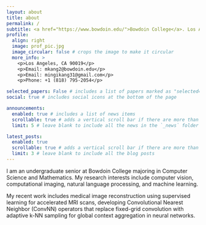```yaml
---
layout: about
title: about
permalink: /
subtitle: <a href="https://www.bowdoin.edu/">Bowdoin College</a>. Los Angeles, CA. Contacts. Motto. Etc.
profile:
  align: right
  image: prof_pic.jpg
  image_circular: false # crops the image to make it circular
  more_info: >
    <p>Los Angeles, CA 90019</p>
    <p>Email: mkang2@bowdoin.edu</p>
    <p>Email: mingikang31@gmail.com</p>
    <p>Phone: +1 (818) 795-2054</p>

selected_papers: False # includes a list of papers marked as "selected={true}"
social: true # includes social icons at the bottom of the page

announcements:
  enabled: true # includes a list of news items
  scrollable: true # adds a vertical scroll bar if there are more than 3 news items
  limit: 5 # leave blank to include all the news in the `_news` folder

latest_posts:
  enabled: true
  scrollable: true # adds a vertical scroll bar if there are more than 3 new posts items
  limit: 3 # leave blank to include all the blog posts
---
```


I am an undergraduate senior at Bowdoin College majoring in Computer Science and Mathematics. My research interests include computer vision, computational imaging, natural language processing, and machine learning. 

My recent work includes medical image reconstruction using supervised learning for accelerated MRI scans, developing Convolutional Nearest Neighbor (ConvNN) operators that replace fixed-grid convolution with adaptive k-NN sampling for global context aggregation in neural networks. 




